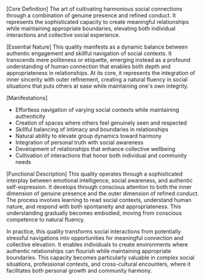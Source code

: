 [Core Definition]
The art of cultivating harmonious social connections through a combination of genuine presence and refined conduct. It represents the sophisticated capacity to create meaningful relationships while maintaining appropriate boundaries, elevating both individual interactions and collective social experience.

[Essential Nature]
This quality manifests as a dynamic balance between authentic engagement and skillful navigation of social contexts. It transcends mere politeness or etiquette, emerging instead as a profound understanding of human connection that enables both depth and appropriateness in relationships. At its core, it represents the integration of inner sincerity with outer refinement, creating a natural fluency in social situations that puts others at ease while maintaining one's own integrity.

[Manifestations]
- Effortless navigation of varying social contexts while maintaining authenticity
- Creation of spaces where others feel genuinely seen and respected
- Skillful balancing of intimacy and boundaries in relationships
- Natural ability to elevate group dynamics toward harmony
- Integration of personal truth with social awareness
- Development of relationships that enhance collective wellbeing
- Cultivation of interactions that honor both individual and community needs

[Functional Description]
This quality operates through a sophisticated interplay between emotional intelligence, social awareness, and authentic self-expression. It develops through conscious attention to both the inner dimension of genuine presence and the outer dimension of refined conduct. The process involves learning to read social contexts, understand human nature, and respond with both spontaneity and appropriateness. This understanding gradually becomes embodied, moving from conscious competence to natural fluency.

In practice, this quality transforms social interactions from potentially stressful navigations into opportunities for meaningful connection and collective elevation. It enables individuals to create environments where authentic relationships can flourish while maintaining appropriate boundaries. This capacity becomes particularly valuable in complex social situations, professional contexts, and cross-cultural encounters, where it facilitates both personal growth and community harmony.